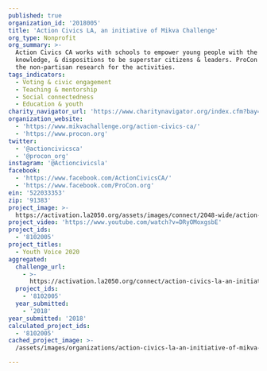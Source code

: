 ```yaml
---
published: true
organization_id: '2018005'
title: 'Action Civics LA, an initiative of Mikva Challenge'
org_type: Nonprofit
org_summary: >-
  Action Civics CA works with schools to empower young people with the skills,
  knowledge, & dispositions to be superstar citizens & leaders. ProCon provides
  the non-partisan research for the activities.
tags_indicators:
  - Voting & civic engagement
  - Teaching & mentorship
  - Social connectedness
  - Education & youth
charity_navigator_url: 'https://www.charitynavigator.org/index.cfm?bay=search.profile&ein=522033353'
organization_website:
  - 'https://www.mikvachallenge.org/action-civics-ca/'
  - 'https://www.procon.org'
twitter:
  - '@actioncivicsca'
  - '@procon_org'
instagram: '@Actioncivicsla'
facebook:
  - 'https://www.facebook.com/ActionCivicsCA/'
  - 'https://www.facebook.com/ProCon.org'
ein: '522033353'
zip: '91383'
project_image: >-
  https://activation.la2050.org/assets/images/connect/2048-wide/action-civics-la-an-initiative-of-mikva-challenge.jpg
project_video: 'https://www.youtube.com/watch?v=DRyOMoxgsbE'
project_ids:
  - '8102005'
project_titles:
  - Youth Voice 2020
aggregated:
  challenge_url:
    - >-
      https://activation.la2050.org/connect/action-civics-la-an-initiative-of-mikva-challenge/
  project_ids:
    - '8102005'
  year_submitted:
    - '2018'
year_submitted: '2018'
calculated_project_ids:
  - '8102005'
cached_project_image: >-
  /assets/images/organizations/action-civics-la-an-initiative-of-mikva-challenge/activation.la2050.org/assets/images/connect/2048-wide/action-civics-la-an-initiative-of-mikva-challenge.jpg

---
```

